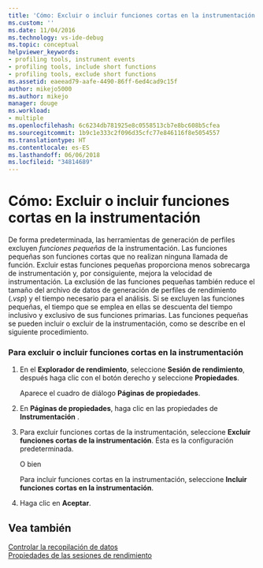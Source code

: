 ```yaml
---
title: 'Cómo: Excluir o incluir funciones cortas en la instrumentación | Microsoft Docs'
ms.custom: ''
ms.date: 11/04/2016
ms.technology: vs-ide-debug
ms.topic: conceptual
helpviewer_keywords:
- profiling tools, instrument events
- profiling tools, include short functions
- profiling tools, exclude short functions
ms.assetid: eaeead79-aafe-4490-86ff-6ed4cad9c15f
author: mikejo5000
ms.author: mikejo
manager: douge
ms.workload:
- multiple
ms.openlocfilehash: 6c6234db781925e8c0558513cb7e8bc608b5cfea
ms.sourcegitcommit: 1b9c1e333c2f096d35cfc77e846116f8e5054557
ms.translationtype: HT
ms.contentlocale: es-ES
ms.lasthandoff: 06/06/2018
ms.locfileid: "34814689"
---
```

# <a name="how-to-exclude-or-include-short-functions-from-instrumentation"></a>Cómo: Excluir o incluir funciones cortas en la instrumentación
De forma predeterminada, las herramientas de generación de perfiles excluyen *funciones pequeñas* de la instrumentación. Las funciones pequeñas son funciones cortas que no realizan ninguna llamada de función. Excluir estas funciones pequeñas proporciona menos sobrecarga de instrumentación y, por consiguiente, mejora la velocidad de instrumentación. La exclusión de las funciones pequeñas también reduce el tamaño del archivo de datos de generación de perfiles de rendimiento (.*vsp*) y el tiempo necesario para el análisis. Si se excluyen las funciones pequeñas, el tiempo que se emplea en ellas se descuenta del tiempo inclusivo y exclusivo de sus funciones primarias. Las funciones pequeñas se pueden incluir o excluir de la instrumentación, como se describe en el siguiente procedimiento.  
  
### <a name="to-exclude-or-include-short-functions-from-instrumentation"></a>Para excluir o incluir funciones cortas en la instrumentación  
  
1.  En el **Explorador de rendimiento**, seleccione **Sesión de rendimiento**, después haga clic con el botón derecho y seleccione **Propiedades**.  
  
     Aparece el cuadro de diálogo **Páginas de propiedades**.  
  
2.  En **Páginas de propiedades**, haga clic en las propiedades de **Instrumentación** .  
  
3.  Para excluir funciones cortas de la instrumentación, seleccione **Excluir funciones cortas de la instrumentación**. Ésta es la configuración predeterminada.  
  
     O bien  
  
     Para incluir funciones cortas en la instrumentación, seleccione **Incluir funciones cortas en la instrumentación**.  
  
4.  Haga clic en **Aceptar**.  
  
## <a name="see-also"></a>Vea también  
 [Controlar la recopilación de datos](../profiling/controlling-data-collection.md)   
 [Propiedades de las sesiones de rendimiento](../profiling/performance-session-properties.md)